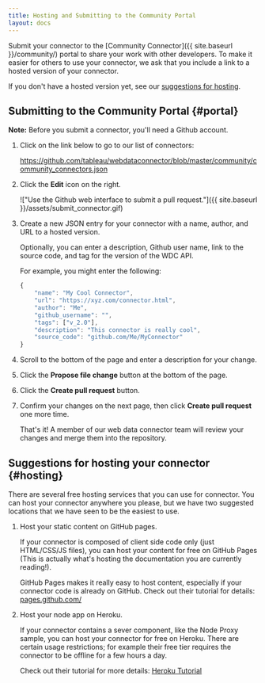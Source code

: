 ```yaml
---
title: Hosting and Submitting to the Community Portal
layout: docs
---
```


Submit your connector to the [Community Connector]({{ site.baseurl }}/community/)
portal to share your work with other developers. To make it easier for others to use your connector,
we ask that you include a link to a hosted version of your connector.

If you don't have a hosted version yet, see our [suggestions for hosting](#hosting).

Submitting to the Community Portal {#portal}
----------------------------------

**Note:** Before you submit a connector, you'll need a Github account.

1. Click on the link below to go to our list of connectors:

   <https://github.com/tableau/webdataconnector/blob/master/community/community_connectors.json>

1. Click the **Edit** icon on the right.

   !["Use the Github web interface to submit a pull request."]({{ site.baseurl }}/assets/submit_connector.gif)

1. Create a new JSON entry for your connector with a name, author, and URL to a hosted version.

   Optionally, you can enter a description, Github user name, link to the source code, and tag for the version of the WDC API.

   For example, you might enter the following:

   ```js
   {
       "name": "My Cool Connector",
       "url": "https://xyz.com/connector.html",
       "author": "Me",
       "github_username": "",
       "tags": ["v_2.0"],
       "description": "This connector is really cool",
       "source_code": "github.com/Me/MyConnector"
   }
   ```

1. Scroll to the bottom of the page and enter a description for your change.

1. Click the **Propose file change** button at the bottom of the page.

1. Click the **Create pull request** button.

1. Confirm your changes on the next page, then click **Create pull request** one more time.

   That's it! A member of our web data connector team will review your changes and merge them into the repository.


Suggestions for hosting your connector {#hosting}
---------------------------------------

There are several free hosting services that you can use for connector.  You can host
your connector anywhere you please, but we have two suggested locations that we have
seen to be the easiest to use.

1. Host your static content on GitHub pages.

    If your connector is composed of client side code only (just HTML/CSS/JS files),
    you can host your content for free on GitHub Pages (This is actually what's hosting the documentation
    you are currently reading!).

    GitHub Pages makes it really easy to host content, especially if your connector code
    is already on GitHub.  Check out their tutorial for details: [pages.github.com/](https://pages.github.com)

2. Host your node app on Heroku.

    If your connector contains a sever component, like the Node Proxy sample,
    you can host your connector for free on Heroku.  There are certain usage restrictions; for example
    their free tier requires the connector to be offline for a few hours a day.

    Check out their tutorial for more details:
    [Heroku Tutorial](https://devcenter.heroku.com/articles/getting-started-with-nodejs#introduction)

